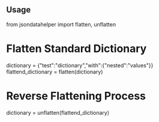 ## Usage


from jsondatahelper import flatten, unflatten

# Flatten Standard Dictionary
dictionary = {"test":"dictionary","with":{"nested":"values"}}
flattend_dictionary = flatten(dictionary)

# Reverse Flattening Process
dictionary = unflatten(flattend_dictionary)
